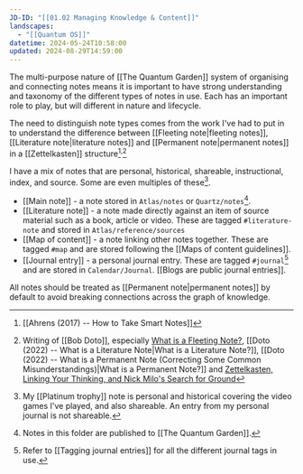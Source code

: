 ```yaml
---
JD-ID: "[[01.02 Managing Knowledge & Content]]"
landscapes:
  - "[[Quantum OS]]"
datetime: 2024-05-24T10:58:00
updated: 2024-08-29T14:59:00
---
```

The multi-purpose nature of [[The Quantum Garden]] system of organising and connecting notes means it is important to have strong understanding and taxonomy of the different types of notes in use. Each has an important role to play, but will different in nature and lifecycle.

The need to distinguish note types comes from the work I've had to put in to understand the difference between [[Fleeting note|fleeting notes]], [[Literature note|literature notes]] and [[Permanent note|permanent notes]] in a [[Zettelkasten]] structure[^1]<sup>,</sup>[^2]

I have a mix of notes that are personal, historical, shareable, instructional, index, and source. Some are even multiples of these[^3]. 

- [[Main note]] - a note stored in `Atlas/notes` or `Quartz/notes`[^quartz]. 
- [[Literature note]]  - a note made directly against an item of source material such as a book, article or video. These are tagged `#literature-note` and stored in `Atlas/reference/sources`
- [[Map of content]] - a note linking other notes together. These are tagged `#map` and are stored following the [[Maps of content guidelines]].
- [[Journal entry]] - a personal journal entry. These are tagged `#journal`[^journaltags]  and are stored in `Calendar/Journal`. [[Blogs are public journal entries]].

All notes should be treated as [[Permanent note|permanent notes]] by default to avoid breaking connections across the graph of knowledge.

[^1]: [[Ahrens (2017) -- How to Take Smart Notes]]
[^2]: Writing of [[Bob Doto]], especially [What is a Fleeting Note?](https://writing.bobdoto.computer/what-is-a-fleeting-note/), [[Doto (2022) -- What is a Literature Note|What is a Literature Note?]], [[Doto (2022) -- What is a Permanent Note (Correcting Some Common Misunderstandings)|What is a Permanent Note?]] and [Zettelkasten, Linking Your Thinking, and Nick Milo's Search for Ground](https://writing.bobdoto.computer/zettelkasten-linking-your-thinking-and-nick-milos-search-for-ground/)
[^3]: My [[Platinum trophy]] note is personal and historical covering the video games I've played, and also shareable. An entry from my personal journal is not shareable.
[^journaltags]: Refer to [[Tagging journal entries]] for all the different journal tags in use.
[^4]:  [[Doto (2023) -- Using Diaries and Journals as Source Material for Zettelkasten Notes]]
[^quartz]: Notes in this folder are published to [[The Quantum Garden]].